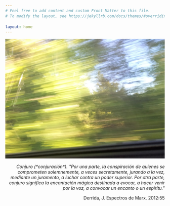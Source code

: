 ```yaml
---
# Feel free to add content and custom Front Matter to this file.
# To modify the layout, see https://jekyllrb.com/docs/themes/#overriding-theme-defaults

layout: home
---
```

![alt text](assets/index.jpg)

<p style='text-align: right;'>
<em>Conjuro (*conjuración*). "Por una parte, la conspiración de quienes se comprometen solemnemente, a veces secretamente, jurando a la vez, mediante un juramento, a luchar contra un poder superior. Por otra parte, conjuro significa la encantación mágica destinada a evocar, a hacer venir por la voz, a convocar un encanto o un espíritu."</em>
</p>
<p style='text-align: right;'>
Derrida, J. Espectros de Marx. 2012:55
</p>
